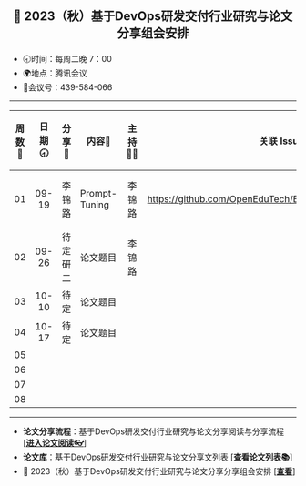 ## <p align="center">🍁 2023（秋）基于DevOps研发交付行业研究与论文分享组会安排</p>

- 🕣时间：每周二晚 7：00
- 🌍地点：腾讯会议
- 📠会议号：439-584-066


****


| 周数📆 | 日期🕣 | 分享🙋  | 内容📒                                                        | 主持💂‍♂️ |                          关联 Issue                          |视频链接|
| :---: | :---: | :----: | ------------------------------------------------------------ | :----: | :----------------------------------------------------------: |:----------------------------------------------------------: |
|  01   | 09-19 |  李锦路  |          Prompt-Tuning       |  李锦路  |   https://github.com/OpenEduTech/EduTechResearch/issues/41  |视频链接|
|  02   | 09-26 |  待定研二  |  论文题目  | 李锦路 | |
| 03 | 10-10 | 待定 | 论文题目 | |  |
| 04 | 10-17 | 待定 | 论文题目 | |  |
| 05 | | | | |  |
| 06 | | | | |  |
| 07 | | | | |  |
| 08 | | | | |  |

****

* **论文分享流程**：基于DevOps研发交付行业研究与论文分享阅读与分享流程 [[**进入论文阅读👓**]()]
* **论文库**：基于DevOps研发交付行业研究与论文分享文列表 [[**查看论文列表📚**](https://github.com/OpenEduTech/EduTechResearch/blob/main/PaperList.md)]
* 🍁 2023（秋）基于DevOps研发交付行业研究与论文分享分享组会安排 [[**查看**](https://github.com/OpenEduTech/EduTechResearch/issues/6)]
